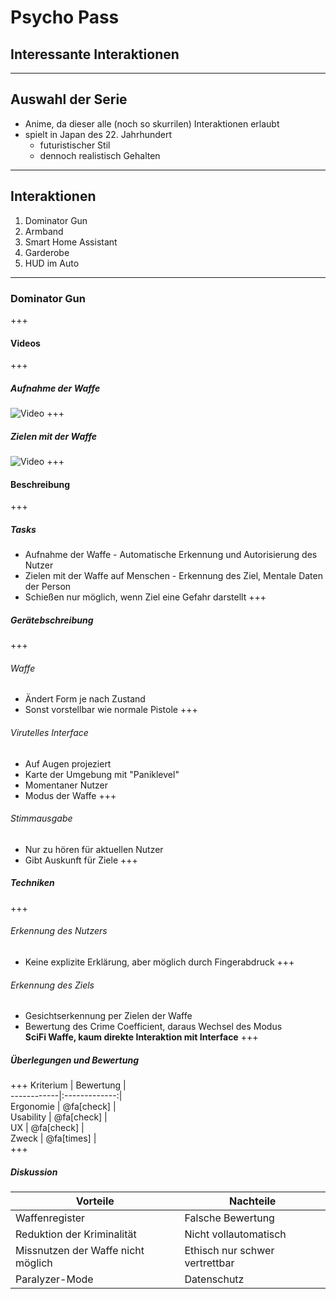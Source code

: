 # Psycho Pass
## Interessante Interaktionen
---
## Auswahl der Serie
- Anime, da dieser alle (noch so skurrilen) Interaktionen erlaubt
- spielt in Japan des 22. Jahrhundert
    - futuristischer Stil
    - dennoch realistisch Gehalten
---
## Interaktionen
1. Dominator Gun
2. Armband
3. Smart Home Assistant
4. Garderobe
5. HUD im Auto
---
### Dominator Gun
+++
#### Videos
+++
##### Aufnahme der Waffe 
![Video](https://www.youtube.com/embed/E-hGtr92TSA?start=474&end=494&iv_load_policy=3)
+++
##### Zielen mit der Waffe
![Video](https://www.youtube.com/embed/E-hGtr92TSA?start=682&end=691&iv_load_policy=3)
+++
#### Beschreibung
+++
##### Tasks
- Aufnahme der Waffe - Automatische Erkennung und Autorisierung des Nutzer
- Zielen mit der Waffe auf Menschen - Erkennung des Ziel, Mentale Daten der Person
- Schießen nur möglich, wenn Ziel eine Gefahr darstellt
+++
##### Gerätebschreibung
+++
###### Waffe
- Ändert Form je nach Zustand
- Sonst vorstellbar wie normale Pistole
+++
###### Virutelles Interface
- Auf Augen projeziert
- Karte der Umgebung mit "Paniklevel"
- Momentaner Nutzer
- Modus der Waffe
+++
###### Stimmausgabe
- Nur zu hören für aktuellen Nutzer
- Gibt Auskunft für Ziele
+++
##### Techniken
+++
###### Erkennung des Nutzers
- Keine explizite Erklärung, aber möglich durch Fingerabdruck
+++
###### Erkennung des Ziels
- Gesichtserkennung per Zielen der Waffe
- Bewertung des Crime Coefficient, daraus Wechsel des Modus  
**SciFi Waffe, kaum direkte Interaktion mit Interface**
+++
##### Überlegungen und Bewertung
+++
Kriterium   | Bewertung     |  
------------|:-------------:|  
Ergonomie   | @fa[check]    |  
Usability   | @fa[check]    |  
UX          | @fa[check]    |  
Zweck       | @fa[times]    |  
+++
##### Diskussion
Vorteile    | Nachteile     |  
------------|---------------|  
Waffenregister                      | Falsche Bewertung    |  
Reduktion der Kriminalität          | Nicht vollautomatisch|  
Missnutzen der Waffe nicht möglich  | Ethisch nur schwer vertrettbar |  
Paralyzer-Mode                      | Datenschutz           |